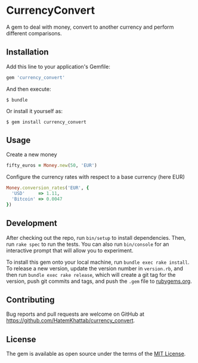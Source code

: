 # CurrencyConvert

A gem to deal with money, convert to another currency and perform different comparisons.


## Installation

Add this line to your application's Gemfile:

```ruby
gem 'currency_convert'
```

And then execute:

    $ bundle

Or install it yourself as:

    $ gem install currency_convert

## Usage

   Create a new money
   ```ruby 
   fifty_euros = Money.new(50, 'EUR')
   ```
   Configure the currency rates with respect to a base currency (here EUR)

   ```ruby 
   Money.conversion_rates('EUR', {
     'USD'     => 1.11,
     'Bitcoin' => 0.0047
   })
   ```   


## Development

After checking out the repo, run `bin/setup` to install dependencies. Then, run `rake spec` to run the tests. You can also run `bin/console` for an interactive prompt that will allow you to experiment.

To install this gem onto your local machine, run `bundle exec rake install`. To release a new version, update the version number in `version.rb`, and then run `bundle exec rake release`, which will create a git tag for the version, push git commits and tags, and push the `.gem` file to [rubygems.org](https://rubygems.org).

## Contributing

Bug reports and pull requests are welcome on GitHub at https://github.com/HatemKhattab/currency_convert.


## License

The gem is available as open source under the terms of the [MIT License](http://opensource.org/licenses/MIT).

